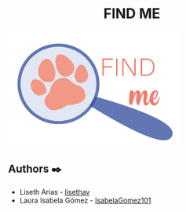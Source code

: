 <h1 align="center"> FIND ME</h1>

<h3 align="center"></h3>

<a href="" target="_blank" rel="noreferrer"> <img src="https://github.com/lisethav/findme/blob/main/assets/images/logo_findme.png" alt="logo_findme" width="350" height=auto/> </a> 




## Authors ✒️

* Liseth Arias - [lisethav](https://github.com/lisethav)
* Laura Isabela Gómez - [IsabelaGomez101](https://github.com/IsabelaGomez101)

